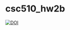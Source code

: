 # csc510_hw2b

[![DOI](https://zenodo.org/badge/401825043.svg)](https://zenodo.org/badge/latestdoi/401825043)
